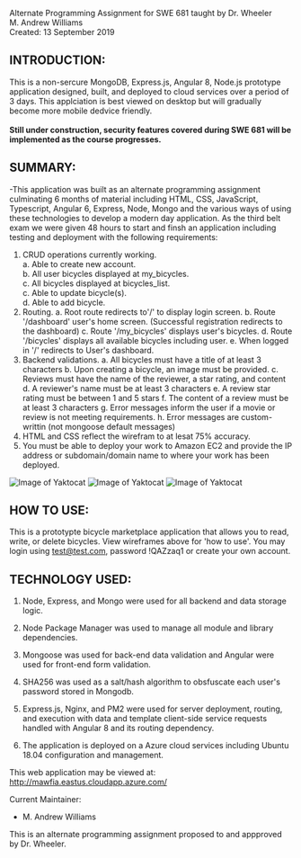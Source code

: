 Alternate Programming Assignment for SWE 681 taught by Dr. Wheeler<br>
M. Andrew Williams<br>
Created: 13 September 2019

INTRODUCTION:
--------------------
This is a non-sercure MongoDB, Express.js, Angular 8, Node.js prototype application designed, built, and deployed to cloud services over a period of 3 days.  This applciation is best viewed on desktop but will gradually become more mobile dedvice friendly.<br><br>
**Still under construction, security features covered during SWE 681 will be implemented as the course progresses.**

SUMMARY:
--------------------

-This application was built as an alternate programming assignment culminating 6 months of material including HTML, CSS, JavaScript, Typescript,
Angular 6, Express, Node, Mongo and the various ways of using these technologies to develop a modern day application.  As the
third belt exam we were given 48 hours to start and finsh an application including testing and deployment with the following requirements:

1. CRUD operations currently working.<br>
	a. Able to create new account.<br>
	b. All user bicycles displayed at my_bicycles.<br>
	c. All bicycles displayed at bicycles_list.<br>
	c. Able to update bicycle(s).<br>
	d. Able to add bicycle.
2. Routing.
	a. Root route redirects to'/' to display login screen.
	b. Route '/dashboard' user's home screen. (Successful registration redirects to the dashboard)
	c. Route '/my_bicycles' displays user's bicycles.
	d. Route '/bicycles' displays all available bicycles including user.
	e. When logged in '/' redirects to User's dashboard.
3. Backend validations.
	a. All bicycles must have a title of at least 3 characters
	b. Upon creating a bicycle, an image must be provided.
	c. Reviews must have the name of the reviewer, a star rating, and content
	d. A reviewer's name must be at least 3 characters
	e. A review star rating must be between 1 and 5 stars
	f. The content of a review must be at least 3 characters
	g. Error messages inform the user if a movie or review is not meeting requirements.
	h. Error messages are custom-writtin (not mongoose default messages)
4. HTML and CSS reflect the wirefram to at lesat 75% accuracy.
5. You must be able to deploy your work to Amazon EC2 and provide the IP address or subdomain/domain name to where your work has been deployed.

![Image of Yaktocat](http://mawfia.com/documents/bicycle1.png)
![Image of Yaktocat](http://mawfia.com/documents/bicycle2.png)
![Image of Yaktocat](http://mawfia.com/documents/bicycle3.png)

HOW TO USE:
---------------------
This is a prototypte bicycle marketplace application that allows you to read, write, or delete bicycles.  View wireframes above for 'how to use'.  You may login using test@test.com, password !QAZzaq1 or create your own account.


TECHNOLOGY USED:
-----------------
1.  Node, Express, and Mongo were used for all backend and data storage logic.

2.  Node Package Manager was used to manage all module and library dependencies.

3.  Mongoose was used for back-end data validation and Angular were used for front-end form validation.

4.  SHA256 was used as a salt/hash algorithm to obsfuscate each user's password stored in Mongodb.

5.  Express.js, Nginx, and PM2 were used for server deployment, routing, and execution with data and template client-side service requests handled with Angular 8 and its routing dependency.

6.  The application is deployed on a Azure cloud services including Ubuntu 18.04 configuration and management.

This web application may be viewed at: http://mawfia.eastus.cloudapp.azure.com/

Current Maintainer:
 * M. Andrew Williams

This is an alternate programming assignment proposed to and appproved by Dr. Wheeler.
